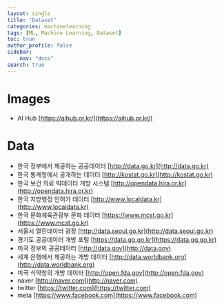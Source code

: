 ```yaml
---
layout: single
title: "Dataset"
categories: machinelearning
tags: [ML, Machine Learning, Dataset]
toc: true
author_profile: false
sidebar:
    nav: "docs"
search: true
---
```


# Images
- AI Hub [https://aihub.or.kr/](https://aihub.or.kr/)

# Data
- 한국 정부에서 제공하는 공공데이터 [http://data.go.kr](http://data.go.kr)
- 한국 통계청에서 공개하는 데이터 [http://kostat.go.kr](http://kostat.go.kr)
- 한국 보건 의료 빅데이터 개방 시스템 [http://opendata.hira.or.kr](http://opendata.hira.or.kr)
- 한국 지방행정 인허가 데이터 [http://www.localdata.kr](http://www.localdata.kr)
- 한국 문화체육관광부 문화 데이터 [https://www.mcst.go.kr](https://www.mcst.go.kr)
- 서울시 열린데이터 광장 [http://data.seoul.go.kr](http://data.seoul.go.kr)
- 경기도 공공데이터 개방 포털 [https://data.gg.go.kr](https://data.gg.go.kr)
- 미국 정부의 공공데이터 [http://data.gov](http://data.gov)
- 세계 은행에서 제공하는 개방 데이터 [http://data.worldbank.org](http://data.worldbank.org)
- 미국 식약청의 개방 데이터 [http://open.fda.gov](http://open.fda.gov)
- naver [http://naver.com](http://naver.com)
- twitter [https://twitter.com](https://twitter.com)
- meta [https://www.facebook.com](https://www.facebook.com)